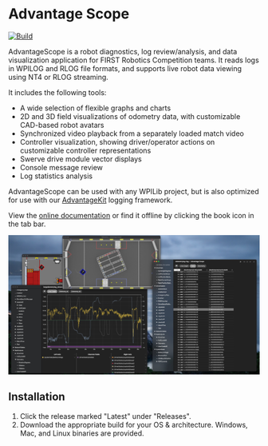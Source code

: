 # Advantage Scope

[![Build](https://github.com/Mechanical-Advantage/AdvantageScope/actions/workflows/build.yml/badge.svg?branch=main)](https://github.com/Mechanical-Advantage/AdvantageScope/actions/workflows/build.yml)

AdvantageScope is a robot diagnostics, log review/analysis, and data
visualization application for FIRST Robotics Competition teams.  It reads logs
in WPILOG and RLOG file formats, and supports live robot data viewing using NT4
or RLOG streaming. 

It includes the following tools:
- A wide selection of flexible graphs and charts
- 2D and 3D field visualizations of odometry data, with customizable CAD-based robot avatars
- Synchronized video playback from a separately loaded match video
- Controller visualization, showing driver/operator actions on customizable controller representations
- Swerve drive module vector displays
- Console message review
- Log statistics analysis

AdvantageScope can be used with any WPILib project, but is also optimized for use with our [AdvantageKit](https://github.com/Mechanical-Advantage/AdvantageKit) logging framework.

View the [online documentation](/docs/INDEX.md) or find it offline by clicking the book icon in the tab bar.

![Example screenshot](/screenshot.jpg)

## Installation

1. Click the release marked "Latest" under "Releases".
2. Download the appropriate build for your OS & architecture.  Windows, Mac, and Linux binaries are provided.
